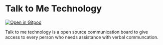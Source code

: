# Talk to Me Technology

[![Open in Gitpod](https://gitpod.io/button/open-in-gitpod.svg)](https://gitpod.io/#https://github.com/XollabOS/talktometechnology)

Talk to me technology is a open source communication board to give access to every person who needs assistance with verbal communcation.
